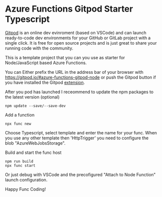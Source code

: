 # Azure Functions Gitpod Starter Typescript

[Gitpod](https://www.gitpod.io/) is an online dev evinroment (based on VSCode) and can launch ready-to-code dev environments for your GitHub or GitLab project with a single click.
It is free for open source projects and is just great to share your running code with the community.

This is a template project that you can you use as starter for Node/JavaScript based Azure Functions.

You can Either prefix the URL in the address bar of your browser with https://gitpod.io/#azure-functions-gitpod-node or push the Gitpod button if you have installed the Gitpod [extension](https://www.gitpod.io/docs/browser-extension/).

After you pod has launched I receommend to update the npm packages to the latest version (optional)

```
npm update --save/--save-dev
```

Add a function
```
npx func new
```
Choose Typescript, select template and enter the name for your func. When you use any other template then 'HttpTrigger' you need to configure the blob "AzureWebJobsStorage".

Build and start the func host

```
npm run build
npx func start
```

Or just debug with VSCode and the precofigured "Attach to Node Function" launch configuration.

Happy Func Coding!